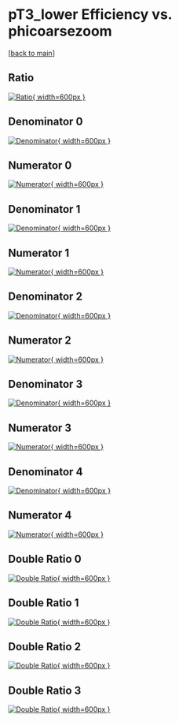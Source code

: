 # pT3_lower Efficiency vs. phicoarsezoom

[[back to main](./)]



## Ratio

[![Ratio](../mtv/var/pT3_lower_xtr_0_1_eff_phicoarsezoom.png){ width=600px }](../mtv/var/pT3_lower_xtr_0_1_eff_phicoarsezoom.pdf)

## Denominator 0

[![Denominator](../mtv/den/pT3_lower_xtr_0_1_eff_phicoarsezoom_den0.png){ width=600px }](../mtv/den/pT3_lower_xtr_0_1_eff_phicoarsezoom_den0.pdf)

## Numerator 0

[![Numerator](../mtv/num/pT3_lower_xtr_0_1_eff_phicoarsezoom_num0.png){ width=600px }](../mtv/num/pT3_lower_xtr_0_1_eff_phicoarsezoom_num0.pdf)

## Denominator 1

[![Denominator](../mtv/den/pT3_lower_xtr_0_1_eff_phicoarsezoom_den1.png){ width=600px }](../mtv/den/pT3_lower_xtr_0_1_eff_phicoarsezoom_den1.pdf)

## Numerator 1

[![Numerator](../mtv/num/pT3_lower_xtr_0_1_eff_phicoarsezoom_num1.png){ width=600px }](../mtv/num/pT3_lower_xtr_0_1_eff_phicoarsezoom_num1.pdf)

## Denominator 2

[![Denominator](../mtv/den/pT3_lower_xtr_0_1_eff_phicoarsezoom_den2.png){ width=600px }](../mtv/den/pT3_lower_xtr_0_1_eff_phicoarsezoom_den2.pdf)

## Numerator 2

[![Numerator](../mtv/num/pT3_lower_xtr_0_1_eff_phicoarsezoom_num2.png){ width=600px }](../mtv/num/pT3_lower_xtr_0_1_eff_phicoarsezoom_num2.pdf)

## Denominator 3

[![Denominator](../mtv/den/pT3_lower_xtr_0_1_eff_phicoarsezoom_den3.png){ width=600px }](../mtv/den/pT3_lower_xtr_0_1_eff_phicoarsezoom_den3.pdf)

## Numerator 3

[![Numerator](../mtv/num/pT3_lower_xtr_0_1_eff_phicoarsezoom_num3.png){ width=600px }](../mtv/num/pT3_lower_xtr_0_1_eff_phicoarsezoom_num3.pdf)

## Denominator 4

[![Denominator](../mtv/den/pT3_lower_xtr_0_1_eff_phicoarsezoom_den4.png){ width=600px }](../mtv/den/pT3_lower_xtr_0_1_eff_phicoarsezoom_den4.pdf)

## Numerator 4

[![Numerator](../mtv/num/pT3_lower_xtr_0_1_eff_phicoarsezoom_num4.png){ width=600px }](../mtv/num/pT3_lower_xtr_0_1_eff_phicoarsezoom_num4.pdf)

## Double Ratio 0

[![Double Ratio](../mtv/ratio/pT3_lower_xtr_0_1_eff_phicoarsezoom_ratio0.png){ width=600px }](../mtv/ratio/pT3_lower_xtr_0_1_eff_phicoarsezoom_ratio0.pdf)

## Double Ratio 1

[![Double Ratio](../mtv/ratio/pT3_lower_xtr_0_1_eff_phicoarsezoom_ratio1.png){ width=600px }](../mtv/ratio/pT3_lower_xtr_0_1_eff_phicoarsezoom_ratio1.pdf)

## Double Ratio 2

[![Double Ratio](../mtv/ratio/pT3_lower_xtr_0_1_eff_phicoarsezoom_ratio2.png){ width=600px }](../mtv/ratio/pT3_lower_xtr_0_1_eff_phicoarsezoom_ratio2.pdf)

## Double Ratio 3

[![Double Ratio](../mtv/ratio/pT3_lower_xtr_0_1_eff_phicoarsezoom_ratio3.png){ width=600px }](../mtv/ratio/pT3_lower_xtr_0_1_eff_phicoarsezoom_ratio3.pdf)

